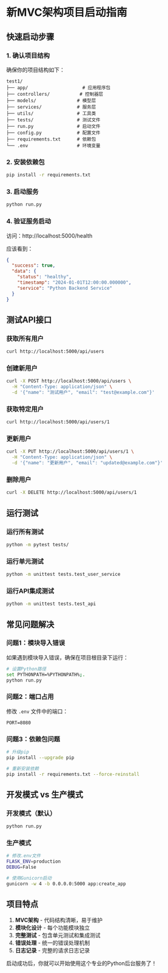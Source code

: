 # 新MVC架构项目启动指南

## 快速启动步骤

### 1. 确认项目结构
确保你的项目结构如下：
```
test1/
├── app/                    # 应用程序包
├── controllers/           # 控制器层
├── models/               # 模型层
├── services/             # 服务层
├── utils/                # 工具类
├── tests/                # 测试文件
├── run.py                # 启动文件
├── config.py             # 配置文件
├── requirements.txt      # 依赖包
└── .env                  # 环境变量
```

### 2. 安装依赖包
```bash
pip install -r requirements.txt
```

### 3. 启动服务
```bash
python run.py
```

### 4. 验证服务启动
访问：http://localhost:5000/health

应该看到：
```json
{
  "success": true,
  "data": {
    "status": "healthy",
    "timestamp": "2024-01-01T12:00:00.000000",
    "service": "Python Backend Service"
  }
}
```

## 测试API接口

### 获取所有用户
```bash
curl http://localhost:5000/api/users
```

### 创建新用户
```bash
curl -X POST http://localhost:5000/api/users \
  -H "Content-Type: application/json" \
  -d '{"name": "测试用户", "email": "test@example.com"}'
```

### 获取特定用户
```bash
curl http://localhost:5000/api/users/1
```

### 更新用户
```bash
curl -X PUT http://localhost:5000/api/users/1 \
  -H "Content-Type: application/json" \
  -d '{"name": "更新用户", "email": "updated@example.com"}'
```

### 删除用户
```bash
curl -X DELETE http://localhost:5000/api/users/1
```

## 运行测试

### 运行所有测试
```bash
python -m pytest tests/
```

### 运行单元测试
```bash
python -m unittest tests.test_user_service
```

### 运行API集成测试
```bash
python -m unittest tests.test_api
```

## 常见问题解决

### 问题1：模块导入错误
如果遇到模块导入错误，确保在项目根目录下运行：
```bash
# 设置Python路径
set PYTHONPATH=%PYTHONPATH%;.
python run.py
```

### 问题2：端口占用
修改 `.env` 文件中的端口：
```
PORT=8080
```

### 问题3：依赖包问题
```bash
# 升级pip
pip install --upgrade pip

# 重新安装依赖
pip install -r requirements.txt --force-reinstall
```

## 开发模式 vs 生产模式

### 开发模式（默认）
```bash
python run.py
```

### 生产模式
```bash
# 修改.env文件
FLASK_ENV=production
DEBUG=False

# 使用Gunicorn启动
gunicorn -w 4 -b 0.0.0.0:5000 app:create_app
```

## 项目特点

1. **MVC架构** - 代码结构清晰，易于维护
2. **模块化设计** - 每个功能模块独立
3. **完整测试** - 包含单元测试和集成测试
4. **错误处理** - 统一的错误处理机制
5. **日志记录** - 完整的请求日志记录

启动成功后，你就可以开始使用这个专业的Python后台服务了！